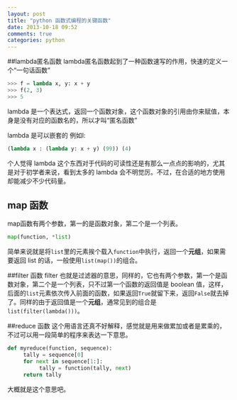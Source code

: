```yaml
---
layout: post
title: "python 函数式编程的关键函数"
date: 2013-10-18 09:52
comments: true
categories: python
---
```

##lambda匿名函数
lambda匿名函数起到了一种函数速写的作用，快速的定义一个“一句话函数”
```python
>>> f = lambda x, y: x + y
>>> f(2, 3)
>>> 5
```
lambda 是一个表达式，返回一个函数对象，这个函数对象的引用由你来赋值，本身是没有对应的函数名的，所以才叫“匿名函数”

lambda 是可以嵌套的
例如l:
```python
(lambda x : (lambda y: x + y) (99)) (4)
```

个人觉得 lambda 这个东西对于代码的可读性还是有那么一点点的影响的，尤其是对于初学者来说，看到太多的 lambda 会不明觉厉。不过，在合适的地方使用却能减少不少代码量。

## map 函数
map函数有两个参数，第一的是函数对象，第二个是一个列表。
```python
map(function, *list)
```
简单来说就是将`list`里的元素挨个载入`function`中执行，返回一个**元组**，如果需要返回 list 的话，一般使用`list(map())`的组合。

##filter 函数
filter 也就是过滤器的意思，同样的，它也有两个参数，第一个是函数对象，第二个是一个列表，只不过第一个函数的返回值是 boolean 值，这样，后面的`list`元素依次传入前面的函数，如果返回`True`就留下来，返回`False`就去掉了。同样的由于返回值是一个**元组**，通常见到的组合是`list(filter(lambda()))`。


##reduce 函数
这个用语言还真不好解释，感觉就是用来做累加或者是累乘的，不过可以用一段简单的程序来表达一下意思。
```python
def myreduce(function, sequence):
     tally = sequence[0]
     for next in sequence[1:]:
          tally = function(tally, next)
     return tally
```
大概就是这个意思吧。

